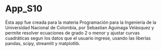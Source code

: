 # App_S10

Ésta app fue creada para la materia Programación para la Ingeniería
de la Universidad Nacional de Colombia, por Sebastian Aguinaga
Velásquez y permite resolver ecuaciones de grado 2 o menor y
ajustar curvas cuadráticas segun los datos que el 
usuario ingrese, usando las liberías pandas, scipy, streamlit y
matplotlib.

